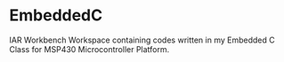 # EmbeddedC
IAR Workbench Workspace containing codes written in my Embedded C Class for MSP430 Microcontroller Platform.
